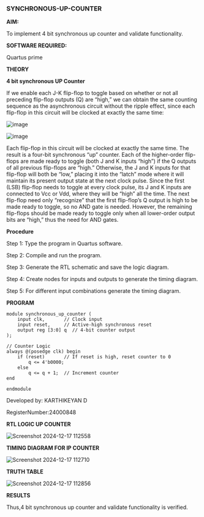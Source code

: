 ### SYNCHRONOUS-UP-COUNTER

**AIM:**

To implement 4 bit synchronous up counter and validate functionality.

**SOFTWARE REQUIRED:**

Quartus prime

**THEORY**

**4 bit synchronous UP Counter**

If we enable each J-K flip-flop to toggle based on whether or not all preceding flip-flop outputs (Q) are “high,” we can obtain the same counting sequence as the asynchronous circuit without the ripple effect, since each flip-flop in this circuit will be clocked at exactly the same time:

![image](https://github.com/naavaneetha/SYNCHRONOUS-UP-COUNTER/assets/154305477/d5db3fa0-e413-404c-b80e-b2f39d82e7e8)


![image](https://github.com/naavaneetha/SYNCHRONOUS-UP-COUNTER/assets/154305477/52cb61eb-d04b-442d-810c-31185a68410b)

Each flip-flop in this circuit will be clocked at exactly the same time.
The result is a four-bit synchronous “up” counter. Each of the higher-order flip-flops are made ready to toggle (both J and K inputs “high”) if the Q outputs of all previous flip-flops are “high.”
Otherwise, the J and K inputs for that flip-flop will both be “low,” placing it into the “latch” mode where it will maintain its present output state at the next clock pulse.
Since the first (LSB) flip-flop needs to toggle at every clock pulse, its J and K inputs are connected to Vcc or Vdd, where they will be “high” all the time.
The next flip-flop need only “recognize” that the first flip-flop’s Q output is high to be made ready to toggle, so no AND gate is needed.
However, the remaining flip-flops should be made ready to toggle only when all lower-order output bits are “high,” thus the need for AND gates.

**Procedure**


Step 1:  Type the program in Quartus software.

Step 2:  Compile and run the program.

Step 3:  Generate the RTL schematic and save the logic diagram.

Step 4:  Create nodes for inputs and outputs to generate the timing diagram.

Step 5:  For different input combinations generate the timing diagram.


**PROGRAM**

~~~
module synchronous_up_counter (
    input clk,       // Clock input
    input reset,     // Active-high synchronous reset
    output reg [3:0] q  // 4-bit counter output
);

// Counter Logic
always @(posedge clk) begin
    if (reset)       // If reset is high, reset counter to 0
        q <= 4'b0000;
    else
        q <= q + 1;  // Increment counter
end

endmodule

~~~


Developed by: KARTHIKEYAN D

RegisterNumber:24000848


**RTL LOGIC UP COUNTER**

![Screenshot 2024-12-17 112558](https://github.com/user-attachments/assets/f4f0a1d5-81ed-4c51-ab35-a25d2493f1a4)

**TIMING DIAGRAM FOR IP COUNTER**

![Screenshot 2024-12-17 112710](https://github.com/user-attachments/assets/07b12b98-605c-4959-9070-2b74f15e74e6)

**TRUTH TABLE**

![Screenshot 2024-12-17 112856](https://github.com/user-attachments/assets/a3911da6-6e0d-4dd1-bf5e-b47726d6b496)

**RESULTS**

Thus,4 bit synchronous up counter and validate functionality is verified.
